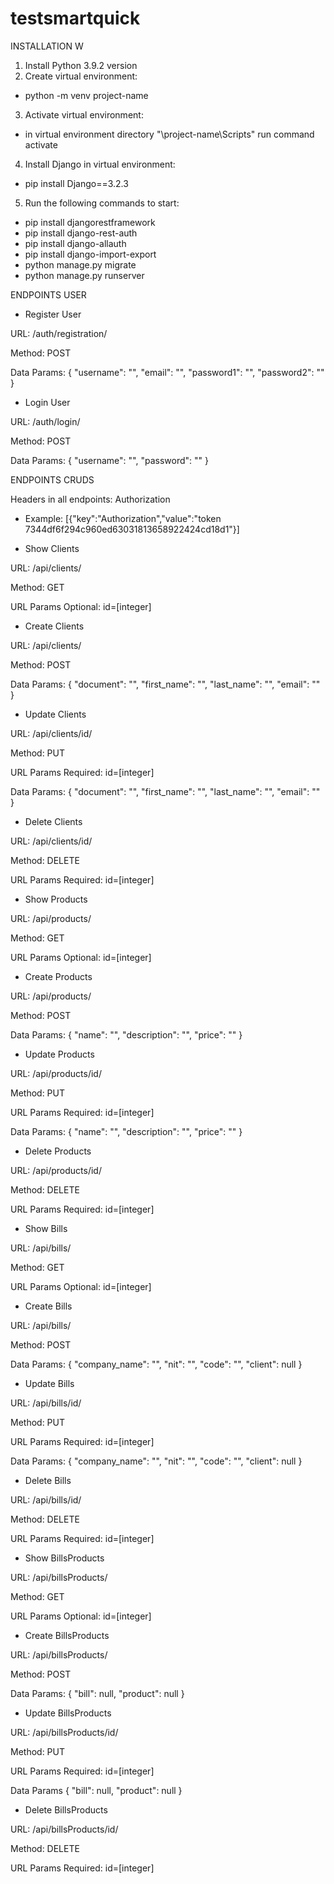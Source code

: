 # testsmartquick

INSTALLATION W
1. Install Python 3.9.2 version
2. Create virtual environment:
  - python -m venv project-name
3. Activate virtual environment:
  - in virtual environment directory "\project-name\Scripts" run command activate
4. Install Django in virtual environment:
  - pip install Django==3.2.3
5. Run the following commands to start:
  - pip install djangorestframework
  - pip install django-rest-auth
  - pip install django-allauth
  - pip install django-import-export
  - python manage.py migrate
  - python manage.py runserver

ENDPOINTS USER
- Register User

URL:
/auth/registration/

Method:
POST

Data Params:
{
    "username": "",
    "email": "",
    "password1": "",
    "password2": ""
}

- Login User

URL:
/auth/login/

Method:
POST

Data Params:
{
    "username": "",
    "password": ""
}

ENDPOINTS CRUDS

Headers in all endpoints:
Authorization 
* Example: [{"key":"Authorization","value":"token 7344df6f294c960ed63031813658922424cd18d1"}]

- Show Clients

URL:
/api/clients/

Method:
GET

URL Params 
Optional:
id=[integer]

- Create Clients

URL:
/api/clients/

Method:
POST

Data Params:
{
    "document": "",
    "first_name": "",
    "last_name": "",
    "email": ""
}

- Update Clients

URL:
/api/clients/id/

Method:
PUT

URL Params 
Required:
id=[integer]

Data Params:
{
    "document": "",
    "first_name": "",
    "last_name": "",
    "email": ""
}

- Delete Clients

URL:
/api/clients/id/

Method:
DELETE

URL Params 
Required:
id=[integer]

- Show Products

URL:
/api/products/

Method:
GET

URL Params 
Optional:
id=[integer]

- Create Products

URL:
/api/products/

Method:
POST

Data Params:
{
    "name": "",
    "description": "",
    "price": ""
}

- Update Products

URL:
/api/products/id/

Method:
PUT

URL Params 
Required:
id=[integer]

Data Params:
{
    "name": "",
    "description": "",
    "price": ""
}

- Delete Products

URL:
/api/products/id/

Method:
DELETE

URL Params 
Required:
id=[integer]

- Show Bills

URL:
/api/bills/

Method:
GET

URL Params 
Optional:
id=[integer]

- Create Bills

URL:
/api/bills/

Method:
POST

Data Params:
{
    "company_name": "",
    "nit": "",
    "code": "",
    "client": null
}

- Update Bills

URL:
/api/bills/id/

Method:
PUT

URL Params 
Required:
id=[integer]

Data Params:
{
    "company_name": "",
    "nit": "",
    "code": "",
    "client": null
}

- Delete Bills

URL:
/api/bills/id/

Method:
DELETE

URL Params 
Required:
id=[integer]

- Show BillsProducts

URL:
/api/billsProducts/

Method:
GET

URL Params 
Optional:
id=[integer]

- Create BillsProducts

URL:
/api/billsProducts/

Method:
POST

Data Params:
{
    "bill": null,
    "product": null
}

- Update BillsProducts

URL:
/api/billsProducts/id/

Method:
PUT

URL Params 
Required:
id=[integer]

Data Params
{
    "bill": null,
    "product": null
}

- Delete BillsProducts

URL:
/api/billsProducts/id/

Method:
DELETE

URL Params 
Required:
id=[integer]

